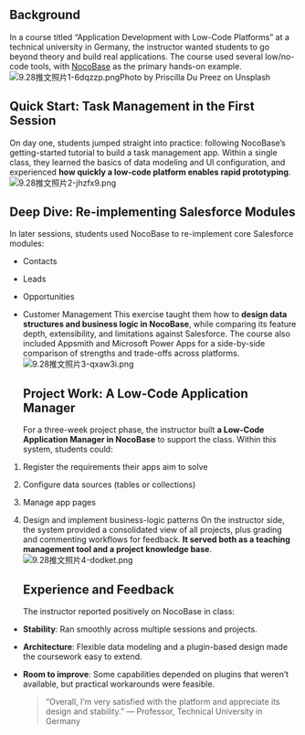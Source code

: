 ## Background

In a course titled “Application Development with Low-Code Platforms” at a technical university in Germany, the instructor wanted students to go beyond theory and build real applications. The course used several low/no-code tools, with [NocoBase](http:www.nocobase.com/ "NocoBase") as the primary hands-on example.
![9.28推文照片1-6dqzzp.png](https://static-docs.nocobase.com/9.28%E6%8E%A8%E6%96%87%E7%85%A7%E7%89%871-6dqzzp.png)Photo by Priscilla Du Preez on Unsplash

## Quick Start: Task Management in the First Session

On day one, students jumped straight into practice: following NocoBase’s getting-started tutorial to build a task management app. Within a single class, they learned the basics of data modeling and UI configuration, and experienced **how quickly a low-code platform enables rapid prototyping**.
![9.28推文照片2-jhzfx9.png](https://static-docs.nocobase.com/9.28%E6%8E%A8%E6%96%87%E7%85%A7%E7%89%872-jhzfx9.png)

## Deep Dive: Re-implementing Salesforce Modules

In later sessions, students used NocoBase to re-implement core Salesforce modules:

* Contacts
* Leads
* Opportunities
* Customer Management
  This exercise taught them how to **design data structures and business logic in NocoBase**, while comparing its feature depth, extensibility, and limitations against Salesforce. The course also included Appsmith and Microsoft Power Apps for a side-by-side comparison of strengths and trade-offs across platforms.
  ![9.28推文照片3-qxaw3i.png](https://static-docs.nocobase.com/9.28%E6%8E%A8%E6%96%87%E7%85%A7%E7%89%873-qxaw3i.png)

  ## Project Work: A Low-Code Application Manager

  For a three-week project phase, the instructor built **a Low-Code Application Manager in NocoBase** to support the class. Within this system, students could:

1. Register the requirements their apps aim to solve
2. Configure data sources (tables or collections)
3. Manage app pages
4. Design and implement business-logic patterns
   On the instructor side, the system provided a consolidated view of all projects, plus grading and commenting workflows for feedback. **It served both as a teaching management tool and a project knowledge base**.
   ![9.28推文照片4-dodket.png](https://static-docs.nocobase.com/9.28%E6%8E%A8%E6%96%87%E7%85%A7%E7%89%874-dodket.png)

   ## Experience and Feedback

   The instructor reported positively on NocoBase in class:

* **Stability**: Ran smoothly across multiple sessions and projects.
* **Architecture**: Flexible data modeling and a plugin-based design made the coursework easy to extend.
* **Room to improve**: Some capabilities depended on plugins that weren’t available, but practical workarounds were feasible.

  > “Overall, I’m very satisfied with the platform and appreciate its design and stability.”
  > — Professor, Technical University in Germany
  >

